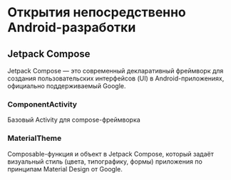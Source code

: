 # Открытия непосредственно Android-разработки

## Jetpack Compose
Jetpack Compose — это современный декларативный фреймворк для создания пользовательских интерфейсов (UI) в Android-приложениях, официально поддерживаемый Google.

### ComponentActivity
Базовый Activity для compose-фреймворка

### MaterialTheme
Composable-функция и объект в Jetpack Compose, который задаёт визуальный стиль (цвета, типографику, формы) приложения по принципам Material Design от Google.